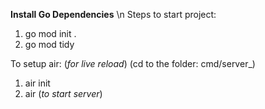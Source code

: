 **Install Go Dependencies**
\n Steps to start project:

1. go mod init .
2. go mod tidy 

To setup air: (_for live reload_)
(cd to the folder: cmd/server_)
1. air init
2. air (_to start server_)

